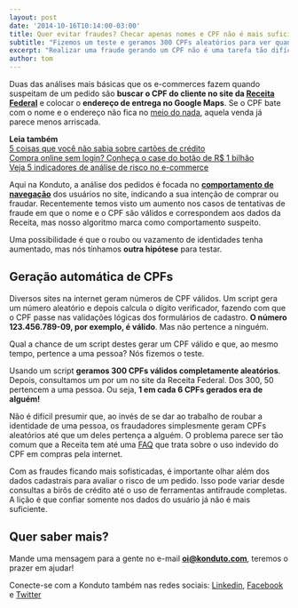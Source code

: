 ```yaml
---
layout: post
date: '2014-10-16T10:14:00-03:00'
title: Quer evitar fraudes? Checar apenas nomes e CPF não é mais suficiente
subtitle: "Fizemos um teste e geramos 300 CPFs aleatórios para ver quantos pertenciam a alguma pessoa"
excerpt: "Realizar uma fraude gerando um CPF não é uma tarefa tão difícil. Saiba como não cair neste golpe"
author: tom
---
```

Duas das análises mais básicas que os e-commerces fazem quando suspeitam de um pedido são **buscar o CPF do cliente no site da [Receita Federal](http://www.receita.fazenda.gov.br/aplicacoes/atcta/cpf/consultapublica.asp)** e colocar o **endereço de entrega no Google Maps**. Se o CPF bate com o nome e o endereço não fica no [meio do nada](https://maps.google.com/maps/ms?ie=UTF8&t=h&oe=UTF8&msa=0&msid=201110084297875977065.0004b9c904d87bcc9939a&dg=feature), aquela venda já parece menos arriscada.

**Leia também**  
[5 coisas que você não sabia sobre cartões de crédito](https://blog.konduto.com/pt/2014/09/5-coisas-que-voce-nao-sabia-sobre-cartao-de-credito?utm_source=konduto&utm_medium=blog&utm_campaign=conteudo)  
[Compra online sem login? Conheça o case do botão de R$ 1 bilhão](https://blog.konduto.com/pt/2015/01/tinha-uma-senha-no-meio-do-caminho?utm_source=konduto&utm_medium=blog&utm_campaign=conteudo)  
[Veja 5 indicadores de análise de risco no e-commerce](https://blog.konduto.com/pt/2014/11/5-indicadores-para-quem-faz-analise-de-risco-no-e-commerce?utm_source=konduto&utm_medium=blog&utm_campaign=conteudo)  

Aqui na Konduto, a análise dos pedidos é focada no **[comportamento de navegação](https://www.konduto.com/pt/how-it-works?utm_source=konduto&utm_medium=blog&utm_campaign=conteudo/)** dos usuários no site, indicando a sua intenção de comprar ou fraudar. Recentemente temos visto um aumento nos casos de tentativas de fraude em que o nome e o CPF são válidos e correspondem aos dados da Receita, mas nosso algoritmo marca como comportamento suspeito.

Uma possibilidade é que o roubo ou vazamento de identidades tenha aumentado, mas nós tínhamos **outra hipótese** para testar.

## Geração automática de CPFs

Diversos sites na internet geram números de CPF válidos. Um script gera um número aleatório e depois calcula o dígito verificador, fazendo com que o CPF passe nas validações lógicas dos formulários de cadastro. **O número 123.456.789-09, por exemplo, é válido**. Mas não pertence a ninguém. 

Qual a chance de um script destes gerar um CPF válido e que, ao mesmo tempo, pertence a uma pessoa? Nós fizemos o teste.

Usando um script **geramos 300 CPFs válidos completamente aleatórios**. Depois, consultamos um por um no site da Receita Federal. Dos 300, 50 pertencem a uma pessoa. Ou seja, **1 em cada 6 CPFs gerados era de alguém!**

Não é difícil presumir que, ao invés de se dar ao trabalho de roubar a identidade de uma pessoa, os fraudadores simplesmente geram CPFs aleatórios até que um deles pertença a alguém. O problema parece ser tão comum que a Receita tem até uma [FAQ](http://www.receita.fazenda.gov.br/pessoafisica/cpf/PerguntasRespostas/PerguntasRespostas.htm#56) que trata sobre o uso indevido do CPF em compras pela internet.

Com as fraudes ficando mais sofisticadas, é importante olhar além dos dados cadastrais para avaliar o risco de um pedido. Isso pode variar desde consultas a birôs de crédito até o uso de ferramentas antifraude completas. A lição é que confiar somente nos dados do usuário já não é mais suficiente.

## Quer saber mais? 

Mande uma mensagem para a gente no e-mail **oi@konduto.com**, teremos o prazer em ajudar!

Conecte-se com a Konduto também nas redes sociais: [Linkedin](https://www.linkedin.com/company/konduto), [Facebook](https://www.facebook.com/konduto) e [Twitter](https://twitter.com/Konduto_)